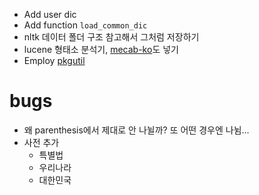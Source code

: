 - Add user dic
- Add function `load_common_dic`
- nltk 데이터 폴더 구조 참고해서 그처럼 저장하기
- lucene 형태소 분석기, [mecab-ko](https://bitbucket.org/bibreen/mecab-ko)도 넣기
- Employ [pkgutil](https://docs.python.org/2/library/pkgutil.html)

# bugs
- 왜 parenthesis에서 제대로 안 나뉠까? 또 어떤 경우엔 나뉨...
- 사전 추가
    - 특별법
    - 우리나라
    - 대한민국
